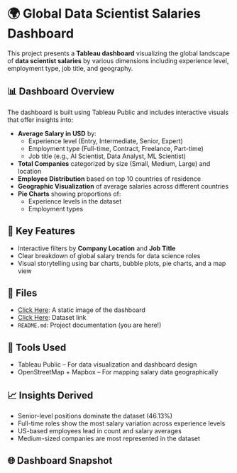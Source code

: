# 🌍 Global Data Scientist Salaries Dashboard

This project presents a **Tableau dashboard** visualizing the global landscape of **data scientist salaries** by various dimensions including experience level, employment type, job title, and geography.

## 📊 Dashboard Overview

The dashboard is built using Tableau Public and includes interactive visuals that offer insights into:

- **Average Salary in USD** by:
  - Experience level (Entry, Intermediate, Senior, Expert)
  - Employment type (Full-time, Contract, Freelance, Part-time)
  - Job title (e.g., AI Scientist, Data Analyst, ML Scientist)
- **Total Companies** categorized by size (Small, Medium, Large) and location
- **Employee Distribution** based on top 10 countries of residence
- **Geographic Visualization** of average salaries across different countries
- **Pie Charts** showing proportions of:
  - Experience levels in the dataset
  - Employment types

## 📍 Key Features

- Interactive filters by **Company Location** and **Job Title**
- Clear breakdown of global salary trends for data science roles
- Visual storytelling using bar charts, bubble plots, pie charts, and a map view

## 📁 Files

- <a href="Screenshot (64).png">Click Here</a>: A static image of the dashboard
- <a href="data_scientists_salaries.xlsx">Click Here</a>: Dataset link
- `README.md`: Project documentation (you are here!)

## 📌 Tools Used

- Tableau Public – For data visualization and dashboard design
- OpenStreetMap + Mapbox – For mapping salary data geographically

## 📈 Insights Derived

- Senior-level positions dominate the dataset (46.13%)
- Full-time roles show the most salary variation across experience levels
- US-based employees lead in count and salary averages
- Medium-sized companies are most represented in the dataset

## 🌐 Dashboard Snapshot


